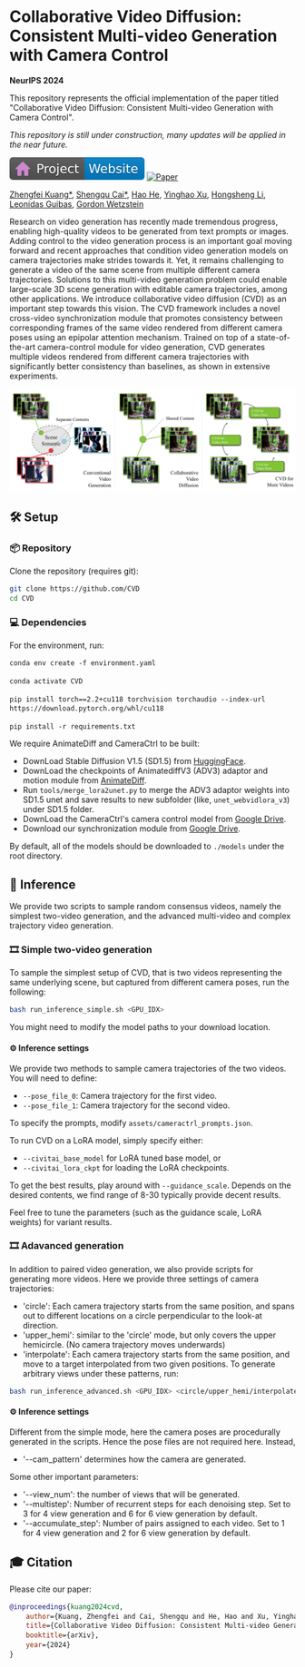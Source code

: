 # Collaborative Video Diffusion: Consistent Multi-video Generation with Camera Control

**NeurIPS 2024**

This repository represents the official implementation of the paper titled "Collaborative Video Diffusion: Consistent Multi-video Generation with Camera Control".

*This repository is still under construction, many updates will be applied in the near future.*

[![Website](docs/badge-website.svg)](https://collaborativevideodiffusion.github.io/)
[![Paper](https://img.shields.io/badge/arXiv-PDF-b31b1b)](https://arxiv.org/abs/2405.17414)

[Zhengfei Kuang*](https://zhengfeikuang.com/),
[Shengqu Cai*](https://primecai.github.io/),
[Hao He](https://hehao13.github.io/),
[Yinghao Xu](https://justimyhxu.github.io/),
[Hongsheng Li](https://www.ee.cuhk.edu.hk/~hsli/),
[Leonidas Guibas](https://www.cs.stanford.edu/people/leonidas-guibas),
[Gordon Wetzstein](https://stanford.edu/~gordonwz/ )

Research on video generation has recently made tremendous progress, enabling high-quality videos to be generated from text prompts or images. Adding control to the video generation process is an important goal moving forward and recent approaches that condition video generation models on camera trajectories make strides towards it. Yet, it remains challenging to generate a video of the same scene from multiple different camera trajectories. Solutions to this multi-video generation problem could enable large-scale 3D scene generation with editable camera trajectories, among other applications. We introduce collaborative video diffusion (CVD) as an important step towards this vision. The CVD framework includes a novel cross-video synchronization module that promotes consistency between corresponding frames of the same video rendered from different camera poses using an epipolar attention mechanism. Trained on top of a state-of-the-art camera-control module for video generation, CVD generates multiple videos rendered from different camera trajectories with significantly better consistency than baselines, as shown in extensive experiments.

![teaser](docs/teaser.png)


## 🛠️ Setup

### 📦 Repository

Clone the repository (requires git):

```bash
git clone https://github.com/CVD
cd CVD
```

### 💻 Dependencies
For the environment, run:

```
conda env create -f environment.yaml

conda activate CVD

pip install torch==2.2+cu118 torchvision torchaudio --index-url https://download.pytorch.org/whl/cu118 

pip install -r requirements.txt
```
We require AnimateDiff and CameraCtrl to be built:
- DownLoad Stable Diffusion V1.5 (SD1.5) from [HuggingFace](https://huggingface.co/runwayml/stable-diffusion-v1-5/tree/main).
- DownLoad the checkpoints of AnimatediffV3 (ADV3) adaptor and motion module from [AnimateDiff](https://github.com/guoyww/AnimateDiff).
- Run `tools/merge_lora2unet.py` to merge the ADV3 adaptor weights into SD1.5 unet and save results to new subfolder (like, `unet_webvidlora_v3`) under SD1.5 folder.
- DownLoad the CameraCtrl's camera control model from [Google Drive](https://drive.google.com/file/d/1mlNaX8ipJylTHq2MHV2_mOQEegKr1YXc/view?usp=share_link).
- Download our synchronization module from [Google Drive](https://drive.google.com/file/d/1z6cR3PbqnrlVjXJJlk6AYxdl8z18hvtL/view?usp=sharing).

By default, all of the models should be downloaded to `./models` under the root directory.

<!-- 
### 🔧 Configuration
Depends on where you store the data and checkpoints, you may need to change a few things in the configuration ```yaml``` file. We marked out the important lines you may want to take a look at in our exempler configurations files. -->

## 🏃 Inference
We provide two scripts to sample random consensus videos, namely the simplest two-video generation, and the advanced multi-video and complex trajectory video generation.
### 🎞️ Simple two-video generation

To sample the simplest setup of CVD, that is two videos representing the same underlying scene, but captured from different camera poses, run the following:
```bash 
bash run_inference_simple.sh <GPU_IDX>
```
You might need to modify the model paths to your download location. 

#### ⚙️ Inference settings

We provide two methods to sample camera trajectories of the two videos. You will need to define:
- `--pose_file_0`: Camera trajectory for the first video.
- `--pose_file_1`: Camera trajectory for the second video.

To specify the prompts, modify `assets/cameractrl_prompts.json`.

To run CVD on a LoRA model, simply specify either:
- `--civitai_base_model` for LoRA tuned base model, or
- `--civitai_lora_ckpt` for loading the LoRA checkpoints.

To get the best results, play around with `--guidance_scale`. Depends on the desired contents, we find range of 8-30 typically provide decent results.

Feel free to tune the parameters (such as the guidance scale, LoRA weights) for variant results.

### 🎞️ Adavanced generation
In addition to paired video generation, we also provide scripts for generating more videos. Here we provide three settings of camera trajectories:
- 'circle': Each camera trajectory starts from the same position, and spans out to different locations on a circle perpendicular to the look-at direction.
- 'upper_hemi': similar to the 'circle' mode, but only covers the upper hemicircle. (No camera trajectory moves underwards)
- 'interpolate': Each camera trajectory starts from the same position, and move to a target interpolated from two given positions.
To generate arbitrary views under these patterns, run: 
```bash 
bash run_inference_advanced.sh <GPU_IDX> <circle/upper_hemi/interpolate> <VIEW_NUM(3-6)>
```

#### ⚙️ Inference settings
Different from the simple mode, here the camera poses are procedurally generated in the scripts. Hence the pose files are not required here. Instead, 
- '--cam_pattern' determines how the camera are generated.

Some other important parameters:
- '--view_num': the number of views that will be generated.
- '--multistep': Number of recurrent steps for each denoising step. Set to 3 for 4 view generation and 6 for 6 view generation by default.
- '--accumulate_step': Number of pairs assigned to each video. Set to 1 for 4 view generation and 2 for 6 view generation by default.

<!-- 
## Training
TBD -->

## 🎓 Citation

Please cite our paper:

```bibtex
@inproceedings{kuang2024cvd,
    author={Kuang, Zhengfei and Cai, Shengqu and He, Hao and Xu, Yinghao and Li, Hongsheng and Guibas, Leonidas and Wetzstein, Gordon.},
    title={Collaborative Video Diffusion: Consistent Multi-video Generation with Camera Control},
    booktitle={arXiv},
    year={2024}
}       
```
